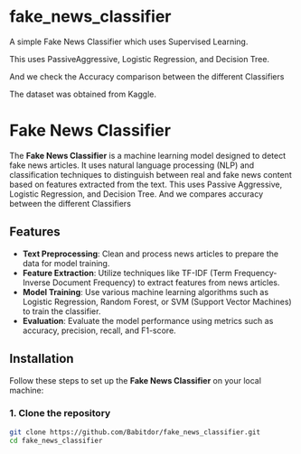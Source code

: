 # fake_news_classifier

A simple Fake News Classifier which uses Supervised Learning.

This uses PassiveAggressive, Logistic Regression, and Decision Tree.

And we check the Accuracy comparison between the different Classifiers

The dataset was obtained from Kaggle.


# Fake News Classifier

The **Fake News Classifier** is a machine learning model designed to detect fake news articles. It uses natural language processing (NLP) and classification techniques to distinguish between real and fake news content based on features extracted from the text.
This uses Passive Aggressive, Logistic Regression, and Decision Tree. And we compares accuracy between the different Classifiers


## Features

- **Text Preprocessing**: Clean and process news articles to prepare the data for model training.
- **Feature Extraction**: Utilize techniques like TF-IDF (Term Frequency-Inverse Document Frequency) to extract features from news articles.
- **Model Training**: Use various machine learning algorithms such as Logistic Regression, Random Forest, or SVM (Support Vector Machines) to train the classifier.
- **Evaluation**: Evaluate the model performance using metrics such as accuracy, precision, recall, and F1-score.

## Installation

Follow these steps to set up the **Fake News Classifier** on your local machine:

### 1. Clone the repository

```bash
git clone https://github.com/Babitdor/fake_news_classifier.git
cd fake_news_classifier
